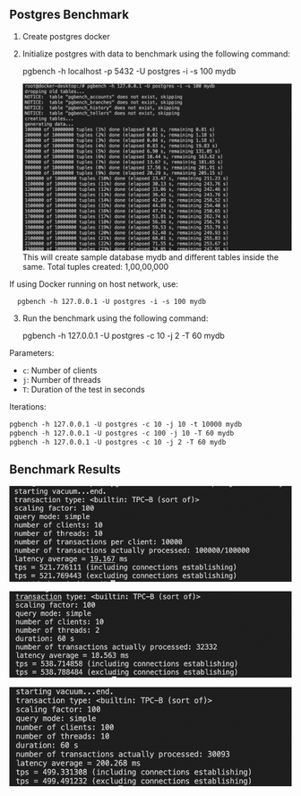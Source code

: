 ## Postgres Benchmark

1. Create postgres docker
2. Initialize postgres with data to benchmark using the following command: 

     pgbench -h localhost -p 5432 -U postgres -i -s 100 mydb 
     
   ![](https://github.com/Rajat2199/Postgres-Docker-Benchmark/blob/main/Postgres_Initialise.png)
This will create sample database mydb and different tables inside the same.
Total tuples created: 1,00,00,000

If using Docker running on host network, use: 

      pgbench -h 127.0.0.1 -U postgres -i -s 100 mydb


3. Run the benchmark using the following command: 

     pgbench -h 127.0.0.1 -U postgres -c 10 -j 2 -T 60 mydb 


Parameters: 

- `c`: Number of clients
- `j`: Number of threads
- `T`: Duration of the test in seconds

Iterations:

    pgbench -h 127.0.0.1 -U postgres -c 10 -j 10 -t 10000 mydb
    pgbench -h 127.0.0.1 -U postgres -c 100 -j 10 -T 60 mydb
    pgbench -h 127.0.0.1 -U postgres -c 10 -j 2 -T 60 mydb  

## Benchmark Results

![](https://github.com/Rajat2199/Postgres-Docker-Benchmark/blob/main/Benchmark_results.png)


![](https://github.com/Rajat2199/Postgres-Docker-Benchmark/blob/main/Benchmark_results2.png)


![](https://github.com/Rajat2199/Postgres-Docker-Benchmark/blob/main/Benchmark_results3.png)
